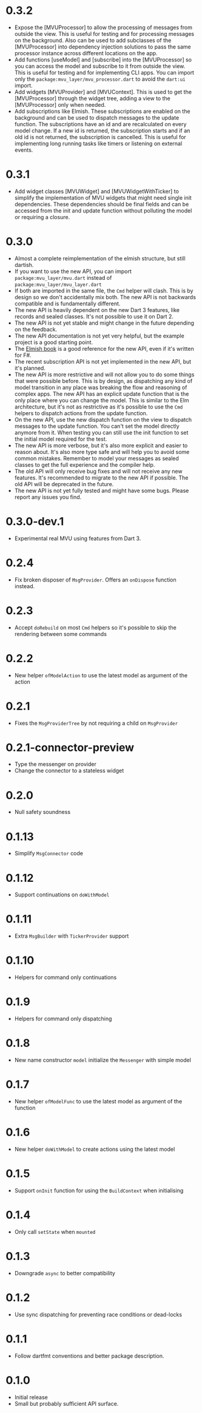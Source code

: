 # 0.3.2

- Expose the [MVUProcessor] to allow the processing of messages from outside the view. This is useful for testing and for processing messages on the background. Also can be used to add subclasses of the [MVUProcessor] into dependency injection solutions to pass the same processor instance across different locations on the app.
- Add functions [useModel] and [subscribe] into the [MVUProcessor] so you can access the model and subscribe to it from outside the view. This is useful for testing and for implementing CLI apps. You can import only the `package:mvu_layer/mvu_processor.dart` to avoid the `dart:ui` import.
- Add widgets [MVUProvider] and [MVUContext]. This is used to get the [MVUProcessor] through the widget tree, adding a view to the [MVUProcessor] only when needed.
- Add subscriptions like Elmish. These subscriptions are enabled on the background and can be used to dispatch messages to the update function. The subscriptions have an id and are recalculated on every model change. If a new id is returned, the subscription starts and if an old id is not returned, the subscription is cancelled. This is useful for implementing long running tasks like timers or listening on external events.


# 0.3.1

- Add widget classes [MVUWidget] and [MVUWidgetWithTicker] to simplify the implementation of MVU widgets that might need single init dependencies. These dependencies should be final fields and can be accessed from the init and update function without polluting the model or requiring a closure. 

# 0.3.0

- Almost a complete reimplementation of the elmish structure, but still dartish.
- If you want to use the new API, you can import `package:mvu_layer/mvu.dart` instead of `package:mvu_layer/mvu_layer.dart`
- If both are imported in the same file, the `Cmd` helper will clash. This is by design so we don't accidentally mix both. The new API is not backwards compatible and is fundamentally different.
- The new API is heavily dependent on the new Dart 3 features, like records and sealed classes. It's not possible to use it on Dart 2.
- The new API is not yet stable and might change in the future depending on the feedback.
- The new API documentation is not yet very helpful, but the example project is a good starting point.
- The [Elmish book](https://zaid-ajaj.github.io/the-elmish-book/) is a good reference for the new API, even if it's written for F#.
- The recent subscription API is not yet implemented in the new API, but it's planned.
- The new API is more restrictive and will not allow you to do some things that were possible before. This is by design, as dispatching any kind of model transition in any place was breaking the flow and reasoning of complex apps. The new API has an explicit update function that is the only place where you can change the model. This is similar to the Elm architecture, but it's not as restrictive as it's possible to use the `Cmd` helpers to dispatch actions from the update function.
- On the new API, use the new dispatch function on the view to dispatch messages to the update function. You can't set the model directly anymore from it. When testing you can still use the init function to set the initial model required for the test.
- The new API is more verbose, but it's also more explicit and easier to reason about. It's also more type safe and will help you to avoid some common mistakes. Remember to model your messages as sealed classes to get the full experience and the compiler help.
- The old API will only receive bug fixes and will not receive any new features. It's recommended to migrate to the new API if possible. The old API will be deprecated in the future.
- The new API is not yet fully tested and might have some bugs. Please report any issues you find.

# 0.3.0-dev.1

- Experimental real MVU using features from Dart 3.

# 0.2.4

- Fix broken disposer of `MsgProvider`. Offers an `onDispose` function instead.

# 0.2.3

- Accept `doRebuild` on most `Cmd` helpers so it's possible to skip the rendering between some commands

# 0.2.2

- New helper `ofModelAction` to use the latest model as argument of the action

# 0.2.1

- Fixes the `MsgProviderTree` by not requiring a child on `MsgProvider`

# 0.2.1-connector-preview

- Type the messenger on provider
- Change the connector to a stateless widget

# 0.2.0

- Null safety soundness

# 0.1.13

- Simplify `MsgConnector` code

# 0.1.12

- Support continuations on `doWithModel`

# 0.1.11

- Extra `MsgBuilder` with `TickerProvider` support

# 0.1.10

- Helpers for command only continuations

# 0.1.9

- Helpers for command only dispatching

# 0.1.8

- New name constructor `model` initialize the `Messenger` with simple model

# 0.1.7

- New helper `ofModelFunc` to use the latest model as argument of the function

# 0.1.6

- New helper `doWithModel` to create actions using the latest model

# 0.1.5

- Support `onInit` function for using the `BuildContext` when initialising

# 0.1.4

- Only call `setState` when `mounted`

# 0.1.3

- Downgrade `async` to better compatibility

# 0.1.2

- Use sync dispatching for preventing race conditions or dead-locks

# 0.1.1

- Follow dartfmt conventions and better package description.

# 0.1.0 

- Initial release
- Small but probably sufficient API surface.
